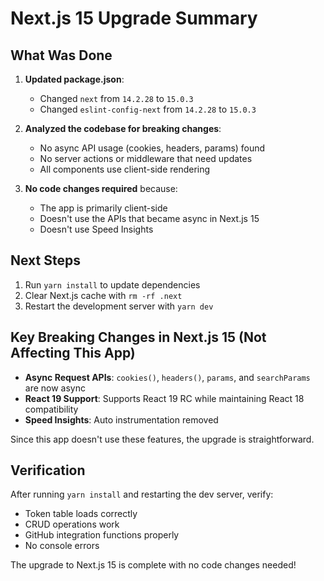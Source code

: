 # Next.js 15 Upgrade Summary

## What Was Done

1. **Updated package.json**:
   - Changed `next` from `14.2.28` to `15.0.3`
   - Changed `eslint-config-next` from `14.2.28` to `15.0.3`

2. **Analyzed the codebase for breaking changes**:
   - No async API usage (cookies, headers, params) found
   - No server actions or middleware that need updates
   - All components use client-side rendering

3. **No code changes required** because:
   - The app is primarily client-side
   - Doesn't use the APIs that became async in Next.js 15
   - Doesn't use Speed Insights

## Next Steps

1. Run `yarn install` to update dependencies
2. Clear Next.js cache with `rm -rf .next`
3. Restart the development server with `yarn dev`

## Key Breaking Changes in Next.js 15 (Not Affecting This App)

- **Async Request APIs**: `cookies()`, `headers()`, `params`, and `searchParams` are now async
- **React 19 Support**: Supports React 19 RC while maintaining React 18 compatibility
- **Speed Insights**: Auto instrumentation removed

Since this app doesn't use these features, the upgrade is straightforward.

## Verification

After running `yarn install` and restarting the dev server, verify:
- Token table loads correctly
- CRUD operations work
- GitHub integration functions properly
- No console errors

The upgrade to Next.js 15 is complete with no code changes needed!
